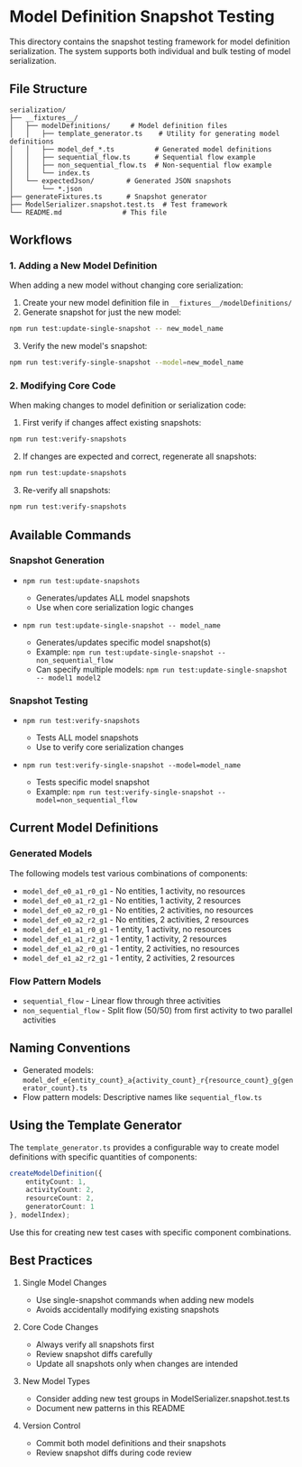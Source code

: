 # Model Definition Snapshot Testing

This directory contains the snapshot testing framework for model definition serialization. The system supports both individual and bulk testing of model serialization.

## File Structure

```
serialization/
├── __fixtures__/
│   ├── modelDefinitions/     # Model definition files
│   │   ├── template_generator.ts    # Utility for generating model definitions
│   │   ├── model_def_*.ts          # Generated model definitions
│   │   ├── sequential_flow.ts      # Sequential flow example
│   │   ├── non_sequential_flow.ts  # Non-sequential flow example
│   │   └── index.ts
│   └── expectedJson/        # Generated JSON snapshots
│       └── *.json
├── generateFixtures.ts      # Snapshot generator
├── ModelSerializer.snapshot.test.ts  # Test framework
└── README.md               # This file
```

## Workflows

### 1. Adding a New Model Definition

When adding a new model without changing core serialization:

1. Create your new model definition file in `__fixtures__/modelDefinitions/`
2. Generate snapshot for just the new model:
```bash
npm run test:update-single-snapshot -- new_model_name
```
3. Verify the new model's snapshot:
```bash
npm run test:verify-single-snapshot --model=new_model_name
```

### 2. Modifying Core Code

When making changes to model definition or serialization code:

1. First verify if changes affect existing snapshots:
```bash
npm run test:verify-snapshots
```

2. If changes are expected and correct, regenerate all snapshots:
```bash
npm run test:update-snapshots
```

3. Re-verify all snapshots:
```bash
npm run test:verify-snapshots
```

## Available Commands

### Snapshot Generation
- `npm run test:update-snapshots` 
  - Generates/updates ALL model snapshots
  - Use when core serialization logic changes
  
- `npm run test:update-single-snapshot -- model_name`
  - Generates/updates specific model snapshot(s)
  - Example: `npm run test:update-single-snapshot -- non_sequential_flow`
  - Can specify multiple models: `npm run test:update-single-snapshot -- model1 model2`

### Snapshot Testing
- `npm run test:verify-snapshots`
  - Tests ALL model snapshots
  - Use to verify core serialization changes

- `npm run test:verify-single-snapshot --model=model_name`
  - Tests specific model snapshot
  - Example: `npm run test:verify-single-snapshot --model=non_sequential_flow`

## Current Model Definitions

### Generated Models
The following models test various combinations of components:
- `model_def_e0_a1_r0_g1` - No entities, 1 activity, no resources
- `model_def_e0_a1_r2_g1` - No entities, 1 activity, 2 resources
- `model_def_e0_a2_r0_g1` - No entities, 2 activities, no resources
- `model_def_e0_a2_r2_g1` - No entities, 2 activities, 2 resources
- `model_def_e1_a1_r0_g1` - 1 entity, 1 activity, no resources
- `model_def_e1_a1_r2_g1` - 1 entity, 1 activity, 2 resources
- `model_def_e1_a2_r0_g1` - 1 entity, 2 activities, no resources
- `model_def_e1_a2_r2_g1` - 1 entity, 2 activities, 2 resources

### Flow Pattern Models
- `sequential_flow` - Linear flow through three activities
- `non_sequential_flow` - Split flow (50/50) from first activity to two parallel activities

## Naming Conventions
- Generated models: `model_def_e{entity_count}_a{activity_count}_r{resource_count}_g{generator_count}.ts`
- Flow pattern models: Descriptive names like `sequential_flow.ts`

## Using the Template Generator

The `template_generator.ts` provides a configurable way to create model definitions with specific quantities of components:

```typescript
createModelDefinition({
    entityCount: 1,
    activityCount: 2,
    resourceCount: 2,
    generatorCount: 1
}, modelIndex);
```

Use this for creating new test cases with specific component combinations.

## Best Practices

1. Single Model Changes
   - Use single-snapshot commands when adding new models
   - Avoids accidentally modifying existing snapshots

2. Core Code Changes
   - Always verify all snapshots first
   - Review snapshot diffs carefully
   - Update all snapshots only when changes are intended

3. New Model Types
   - Consider adding new test groups in ModelSerializer.snapshot.test.ts
   - Document new patterns in this README

4. Version Control
   - Commit both model definitions and their snapshots
   - Review snapshot diffs during code review
